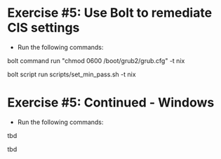 # Exercise #5: Use Bolt to remediate CIS settings

 - Run the following commands:


bolt command run "chmod 0600 /boot/grub2/grub.cfg" -t nix


bolt script run scripts/set_min_pass.sh -t nix


# Exercise #5: Continued - Windows

 - Run the following commands:
 
 tbd
 
 tbd
